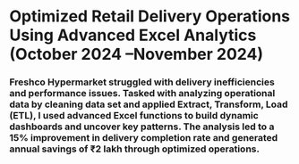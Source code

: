# Optimized Retail Delivery Operations Using Advanced Excel Analytics (October 2024 –November 2024)
### Freshco Hypermarket struggled with delivery inefficiencies and performance issues. Tasked with analyzing operational data by cleaning data set and applied Extract, Transform, Load (ETL), I used advanced Excel functions to build dynamic dashboards and uncover key patterns. The analysis led to a 15% improvement in delivery completion rate and generated annual savings of ₹2 lakh through optimized operations.
